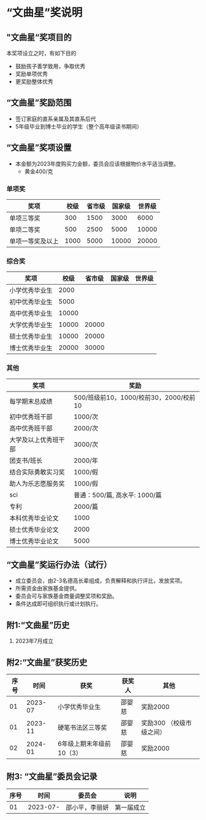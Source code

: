 # “文曲星”奖说明

## "文曲星“奖项目的

本奖项设立之时，有如下目的

* 鼓励孩子善学致用，争取优秀
* 奖励单项优秀
* 更奖励整体优秀

## “文曲星”奖励范围

* 签订家庭的直系亲属及其直系后代
* 5年级毕业到博士毕业的学生（整个高年级读书期间）

## “文曲星”奖项设置

- 本金额为2023年度购买力金额，委员会应该根据物价水平适当调整。
  * 黄金400/克

### 单项奖

| 奖项  | 校级 | 省市级 | 国家级 | 世界级 |
| ----- | -------- | -------- |-------- | -------- |
| 单项三等奖  | 300   | 1500   |3000   | 6000  |
| 单项二等奖  | 500   | 2500   |5000   | 10000  |
| 单项一等奖及以上 | 1000   | 5000   |10000   | 20000  |

### 综合奖

| 奖项  | 校级 | 省市级 | 国家级 | 世界级 |
| ----- | -------- | -------- |-------- | -------- |
| 小学优秀毕业生  | 2000   |    |   |   |
| 初中优秀毕业生  | 5000   |    |   |   |
| 高中优秀毕业生 | 10000   |    |   |   |
| 大学优秀毕业生 | 10000   | 20000   |   |   |
| 硕士优秀毕业生 | 10000   | 20000   |   |   |
| 博士优秀毕业生 | 20000   | 30000   |   |   |

### 其他

| 奖项  | 奖励 |
| ----- | -------- |
| 每学期末总成绩 | 500/班级前10，1000/校前30，2000/校前10   |
| 初中优秀班干部 | 1000/次   |  
| 高中优秀班干部  | 2000/次   |
| 大学及以上优秀班干部 | 3000/次   |
| 团支书/班长 | 2000/年   |  
| 结合实际勇敢实习奖 | 1000/假   |
| 助人为乐志愿服务奖 | 1000/假   |
| sci | 普通：500/篇, 高水平: 1000/篇  |
| 专利 | 2000/篇   |
| 本科优秀毕业论文 | 1000  |
| 硕士优秀毕业论文 | 2000  |
| 博士优秀毕业论文 | 5000  |

## “文曲星”奖运行办法（试行）

* 成立委员会，由2-3名德高长辈组成，负责解释和执行评比，发放奖项。
* 所需资金由家族基金提供。
* 委员会可与家族基金商量调整奖项和奖励。
* 条件达成即可组织执行或计划执行。

## 附1:“文曲星”历史

1. 2023年7月成立

## 附2:“文曲星”获奖历史

| 序号 | 时间 | 获奖 | 获奖人| 其他 |
| -- | -- | -- | --| --  |
| 01 | 2023-07 | 小学优秀毕业生 | 邵婴慈| 奖励2000 |
| 01 | 2023-11 | 硬笔书法区三等奖 | 邵婴慈| 奖励300 （校级市级之间） |
| 02 | 2024-01 | 6年级上期末年级前10（3） | 邵婴慈| 奖励2000 |

## 附3: “文曲星”委员会记录

| 序号 | 时间 | 委员会 | 说明 |
| -- | -- | -- | --  |
| 01 | 2023-07- | 邵小平，李丽妍 | 第一届成立 |